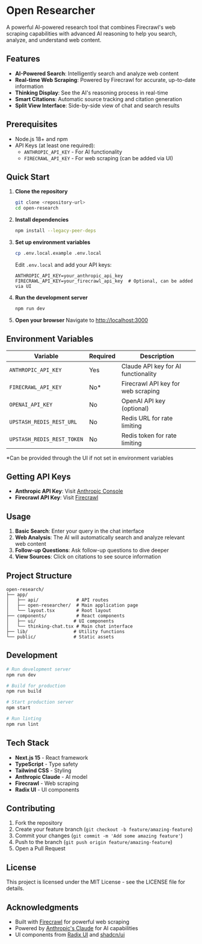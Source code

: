 # Open Researcher

A powerful AI-powered research tool that combines Firecrawl's web scraping capabilities with advanced AI reasoning to help you search, analyze, and understand web content.

## Features

- **AI-Powered Search**: Intelligently search and analyze web content
- **Real-time Web Scraping**: Powered by Firecrawl for accurate, up-to-date information
- **Thinking Display**: See the AI's reasoning process in real-time
- **Smart Citations**: Automatic source tracking and citation generation
- **Split View Interface**: Side-by-side view of chat and search results

## Prerequisites

- Node.js 18+ and npm
- API Keys (at least one required):
  - `ANTHROPIC_API_KEY` - For AI functionality
  - `FIRECRAWL_API_KEY` - For web scraping (can be added via UI)

## Quick Start

1. **Clone the repository**
   ```bash
   git clone <repository-url>
   cd open-research
   ```

2. **Install dependencies**
   ```bash
   npm install --legacy-peer-deps
   ```

3. **Set up environment variables**
   ```bash
   cp .env.local.example .env.local
   ```
   
   Edit `.env.local` and add your API keys:
   ```
   ANTHROPIC_API_KEY=your_anthropic_api_key
   FIRECRAWL_API_KEY=your_firecrawl_api_key  # Optional, can be added via UI
   ```

4. **Run the development server**
   ```bash
   npm run dev
   ```

5. **Open your browser**
   Navigate to [http://localhost:3000](http://localhost:3000)

## Environment Variables

| Variable | Required | Description |
|----------|----------|-------------|
| `ANTHROPIC_API_KEY` | Yes | Claude API key for AI functionality |
| `FIRECRAWL_API_KEY` | No* | Firecrawl API key for web scraping |
| `OPENAI_API_KEY` | No | OpenAI API key (optional) |
| `UPSTASH_REDIS_REST_URL` | No | Redis URL for rate limiting |
| `UPSTASH_REDIS_REST_TOKEN` | No | Redis token for rate limiting |

*Can be provided through the UI if not set in environment variables

## Getting API Keys

- **Anthropic API Key**: Visit [Anthropic Console](https://console.anthropic.com/)
- **Firecrawl API Key**: Visit [Firecrawl](https://www.firecrawl.dev/)

## Usage

1. **Basic Search**: Enter your query in the chat interface
2. **Web Analysis**: The AI will automatically search and analyze relevant web content
3. **Follow-up Questions**: Ask follow-up questions to dive deeper
4. **View Sources**: Click on citations to see source information

## Project Structure

```
open-research/
├── app/
│   ├── api/              # API routes
│   ├── open-researcher/  # Main application page
│   └── layout.tsx        # Root layout
├── components/           # React components
│   ├── ui/              # UI components
│   └── thinking-chat.tsx # Main chat interface
├── lib/                 # Utility functions
└── public/              # Static assets
```

## Development

```bash
# Run development server
npm run dev

# Build for production
npm run build

# Start production server
npm start

# Run linting
npm run lint
```

## Tech Stack

- **Next.js 15** - React framework
- **TypeScript** - Type safety
- **Tailwind CSS** - Styling
- **Anthropic Claude** - AI model
- **Firecrawl** - Web scraping
- **Radix UI** - UI components

## Contributing

1. Fork the repository
2. Create your feature branch (`git checkout -b feature/amazing-feature`)
3. Commit your changes (`git commit -m 'Add some amazing feature'`)
4. Push to the branch (`git push origin feature/amazing-feature`)
5. Open a Pull Request

## License

This project is licensed under the MIT License - see the LICENSE file for details.

## Acknowledgments

- Built with [Firecrawl](https://www.firecrawl.dev/) for powerful web scraping
- Powered by [Anthropic's Claude](https://www.anthropic.com/) for AI capabilities
- UI components from [Radix UI](https://www.radix-ui.com/) and [shadcn/ui](https://ui.shadcn.com/)